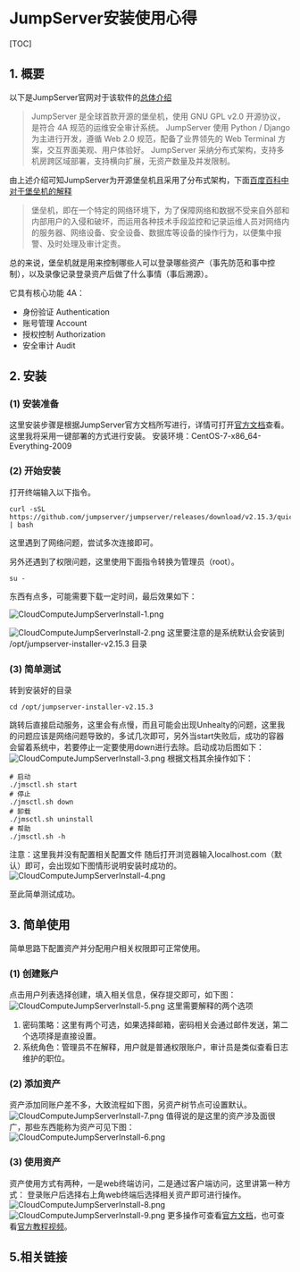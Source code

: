 # JumpServer安装使用心得
[TOC]
## 1. 概要
以下是JumpServer官网对于该软件的[总体介绍][官方文档]
>JumpServer 是全球首款开源的堡垒机，使用 GNU GPL v2.0 开源协议，是符合 4A 规范的运维安全审计系统。
>JumpServer 使用 Python / Django 为主进行开发，遵循 Web 2.0 规范，配备了业界领先的 Web Terminal 方案，交互界面美观、用户体验好。
>JumpServer 采纳分布式架构，支持多机房跨区域部署，支持横向扩展，无资产数量及并发限制。

由上述介绍可知JumpServer为开源堡垒机且采用了分布式架构，下面[百度百科中对于堡垒机的解释][百度百科堡垒机]

>堡垒机，即在一个特定的网络环境下，为了保障网络和数据不受来自外部和内部用户的入侵和破坏，而运用各种技术手段监控和记录运维人员对网络内的服务器、网络设备、安全设备、数据库等设备的操作行为，以便集中报警、及时处理及审计定责。

总的来说，堡垒机就是用来控制哪些人可以登录哪些资产（事先防范和事中控制），以及录像记录登录资产后做了什么事情（事后溯源）。

它具有核心功能 4A：

- 身份验证 Authentication
- 账号管理 Account
- 授权控制 Authorization
- 安全审计 Audit

## 2. 安装
### (1) 安装准备
这里安装步骤是根据JumpServer官方文档所写进行，详情可打开[官方文档][]查看。这里我将采用一键部署的方式进行安装。
安装环境：CentOS-7-x86_64-Everything-2009
### (2) 开始安装

打开终端输入以下指令。

```
curl -sSL https://github.com/jumpserver/jumpserver/releases/download/v2.15.3/quick_start.sh | bash
```

这里遇到了网络问题，尝试多次连接即可。

另外还遇到了权限问题，这里使用下面指令转换为管理员（root）。

```
su -
```

东西有点多，可能需要下载一定时间，最后效果如下：

![CloudComputeJumpServerInstall-1.png](https://raw.githubusercontent.com/Alvin-Gongwang/notebook-img/main/CityuCourse/CloudComputeJumpServerInstall-1.png)

![CloudComputeJumpServerInstall-2.png](https://raw.githubusercontent.com/Alvin-Gongwang/notebook-img/main/CityuCourse/CloudComputeJumpServerInstall-2.png)
这里要注意的是系统默认会安装到 /opt/jumpserver-installer-v2.15.3 目录

### (3) 简单测试
转到安装好的目录
```
cd /opt/jumpserver-installer-v2.15.3
```
跳转后直接启动服务，这里会有点慢，而且可能会出现Unhealty的问题，这里我的问题应该是网络问题导致的，多试几次即可，另外当start失败后，成功的容器会留着系统中，若要停止一定要使用down进行去除。启动成功后图如下：
![CloudComputeJumpServerInstall-3.png](https://raw.githubusercontent.com/Alvin-Gongwang/notebook-img/main/CityuCourse/CloudComputeJumpServerInstall-3.png)
根据文档其余操作如下：
```
# 启动
./jmsctl.sh start
# 停止
./jmsctl.sh down
# 卸载
./jmsctl.sh uninstall
# 帮助
./jmsctl.sh -h
```
注意：这里我并没有配置相关配置文件
随后打开浏览器输入localhost.com（默认）即可，会出现如下图情形说明安装时成功的。
![CloudComputeJumpServerInstall-4.png](https://raw.githubusercontent.com/Alvin-Gongwang/notebook-img/main/CityuCourse/CloudComputeJumpServerInstall-4.png)

至此简单测试成功。
## 3. 简单使用
简单思路下配置资产并分配用户相关权限即可正常使用。
###  (1) 创建账户
点击用户列表选择创建，填入相关信息，保存提交即可，如下图：
![CloudComputeJumpServerInstall-5.png](https://raw.githubusercontent.com/Alvin-Gongwang/notebook-img/main/CityuCourse/CloudComputeJumpServerInstall-5.png)
这里需要解释的两个选项
1. 密码策略：这里有两个可选，如果选择邮箱，密码相关会通过邮件发送，第二个选项择是直接设置。
2. 系统角色：管理员不在解释，用户就是普通权限账户，审计员是类似查看日志维护的职位。
###  (2) 添加资产
资产添加同账户差不多，大致流程如下图，另资产树节点可设置默认。
![CloudComputeJumpServerInstall-7.png](https://raw.githubusercontent.com/Alvin-Gongwang/notebook-img/main/CityuCourse/CloudComputeJumpServerInstall-7.png)
值得说的是这里的资产涉及面很广，那些东西能称为资产可见下图：
![CloudComputeJumpServerInstall-6.png](https://raw.githubusercontent.com/Alvin-Gongwang/notebook-img/main/CityuCourse/CloudComputeJumpServerInstall-6.png)
###  (3) 使用资产
资产使用方式有两种，一是web终端访问，二是通过客户端访问，这里讲第一种方式：
登录账户后选择右上角web终端后选择相关资产即可进行操作。
![CloudComputeJumpServerInstall-8.png](https://raw.githubusercontent.com/Alvin-Gongwang/notebook-img/main/CityuCourse/CloudComputeJumpServerInstall-8.png)
![CloudComputeJumpServerInstall-9.png](https://raw.githubusercontent.com/Alvin-Gongwang/notebook-img/main/CityuCourse/CloudComputeJumpServerInstall-9.png)
更多操作可查看[官方文档][官方文档]，也可查看[官方教程视频][官方教程视频]。

## 5.相关链接
[官方文档]: https://docs.jumpserver.org/zh/master/
[百度百科堡垒机]: https://baike.baidu.com/item/%E5%A0%A1%E5%9E%92%E6%9C%BA/2196549?fr=aladdin
[官方教程视频]:https://www.bilibili.com/video/BV19D4y1S7s4